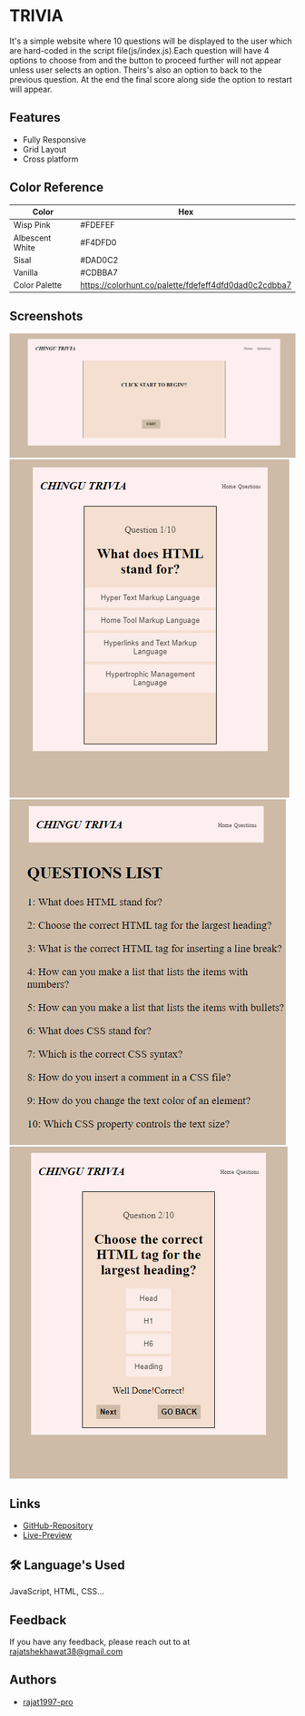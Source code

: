 # TRIVIA

It's a simple website where 10 questions will be displayed to the user which are hard-coded in the script file(js/index.js).Each question will have 4 options to choose from and the button to proceed further will not appear unless user selects an option. Theirs's also an option to back to the previous question. At the end the final score along side the option to restart will appear.


## Features

- Fully Responsive
- Grid Layout
- Cross platform


## Color Reference

| Color             | Hex                                                                |
| ----------------- | ------------------------------------------------------------------ |
| Wisp Pink | #FDEFEF |
| Albescent White | #F4DFD0 |
| Sisal| #DAD0C2|
| Vanilla| #CDBBA7|
|Color Palette|https://colorhunt.co/palette/fdefeff4dfd0dad0c2cdbba7|


## Screenshots

![desktop](images/desktop-preview.png)
![mobile](images/mobile-preview.png)
![questions](images/question-list.png)
![active-state](images/website-active.png)


## Links
- [GitHub-Repository](https://github.com/rajat1997-pro/TRIVIA)
- [Live-Preview](https://rajat1997-pro.github.io/TRIVIA/)


## 🛠 Language's Used
JavaScript, HTML, CSS...


## Feedback

If you have any feedback, please reach out to at rajatshekhawat38@gmail.com


## Authors

- [rajat1997-pro](https://github.com/rajat1997-pro)

